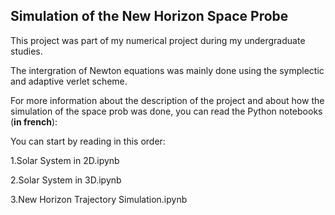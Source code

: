## Simulation of the New Horizon Space Probe

This project was part of my numerical project during my undergraduate studies.

The intergration of Newton equations was mainly done using the symplectic and adaptive verlet scheme.

For more information about the description of the project and about how the simulation of the space prob was done, you can read the Python notebooks (**in french**):

You can start by reading in this order:

1.Solar System in 2D.ipynb

2.Solar System in 3D.ipynb

3.New Horizon Trajectory Simulation.ipynb
